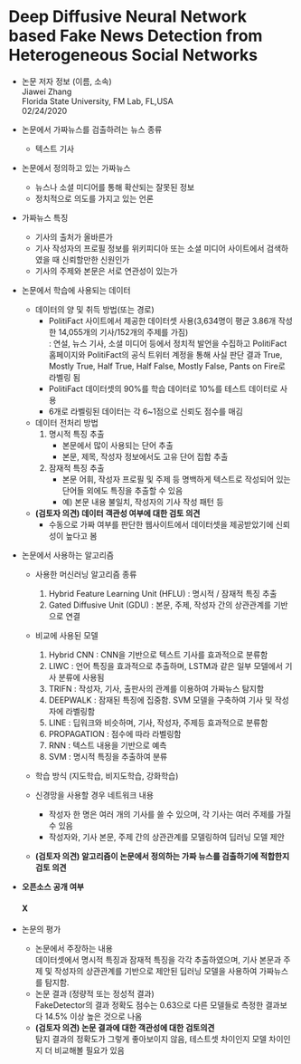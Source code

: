# Deep Diffusive Neural Network based Fake News Detection from Heterogeneous Social Networks

* 논문 저자 정보 (이름, 소속)   
Jiawei Zhang   
Florida State University, FM Lab, FL,USA   
02/24/2020   

* 논문에서 가짜뉴스를 검출하려는 뉴스 종류   
  * 텍스트 기사
* 논문에서 정의하고 있는 가짜뉴스   
  * 뉴스나 소셜 미디어를 통해 확산되는 잘못된 정보
  * 정치적으로 의도를 가지고 있는 언론
* 가짜뉴스 특징
  * 기사의 출처가 올바른가
  * 기사 작성자의 프로필 정보를 위키피디아 또는 소셜 미디어 사이트에서 검색하였을 때 신뢰할만한 신원인가
  * 기사의 주제와 본문은 서로 연관성이 있는가
* 논문에서 학습에 사용되는 데이터
  - 데이터의 양 및 취득 방법(또는 경로)
    - PolitiFact 사이트에서 제공한 데이터셋 사용(3,634명이 평균 3.86개 작성한 14,055개의 기사/152개의 주제를 가짐)   
    : 연설, 뉴스 기사, 소셜 미디어 등에서 정치적 발언을 수집하고 PolitiFact 홈페이지와 PolitiFact의 공식 트위터 계정을 통해 사실 판단 결과 True, Mostly True, Half True, Half False, Mostly False, Pants on Fire로 라벨링 됨
    - PolitiFact 데이터셋의 90%를 학습 데이터로 10%를 테스트 데이터로 사용
    - 6개로 라벨링된 데이터는 각 6~1점으로 신뢰도 점수를 매김
  - 데이터 전처리 방법
    1. 명시적 특징 추출
        - 본문에서 많이 사용되는 단어 추출
        - 본문, 제목, 작성자 정보에서도 고유 단어 집합 추출
    2. 잠재적 특징 추출
        - 본문 어휘, 작성자 프로필 및 주제 등 명백하게 텍스트로 작성되어 있는 단어들 외에도 특징을 추출할 수 있음
        - 예) 본문 내용 불일치, 작성자의 기사 작성 패턴 등
  -  **(검토자 의견) 데이터 객관성 여부에 대한 검토 의견**  
      - 수동으로 가짜 여부를 판단한 웹사이트에서 데이터셋을 제공받았기에 신뢰성이 높다고 봄
* 논문에서 사용하는 알고리즘
  - 사용한 머신러닝 알고리즘 종류
    1. Hybrid Feature Learning Unit (HFLU) : 명시적 / 잠재적 특징 추출
    2. Gated Diffusive Unit (GDU) : 본문, 주제, 작성자 간의 상관관계를 기반으로 연결
  - 비교에 사용된 모델
    1. Hybrid CNN : CNN을 기반으로 텍스트 기사를 효과적으로 분류함
    2. LIWC : 언어 특징을 효과적으로 추출하며, LSTM과 같은 일부 모델에서 기사 분류에 사용됨
    3. TRIFN : 작성자, 기사, 출판사의 관계를 이용하여 가짜뉴스 탐지함
    4. DEEPWALK : 잠재된 특징에 집중함. SVM 모델을 구축하여 기사 및 작성자에 라벨링함
    5. LINE : 딥워크와 비슷하며, 기사, 작성자, 주제등 효과적으로 분류함
    6. PROPAGATION : 점수에 따라 라벨링함
    7. RNN : 텍스트 내용을 기반으로 예측
    8. SVM : 명시적 특징을 추출하여 분류 
  - 학습 방식 (지도학습, 비지도학습, 강화학습)
  - 신경망을 사용할 경우 네트워크 내용
    - 작성자 한 명은 여러 개의 기사를 쓸 수 있으며, 각 기사는 여러 주제를 가질 수 있음
    - 작성자와, 기사 본문, 주제 간의 상관관계를 모델링하여 딥러닝 모델 제안 
        
  - **(검토자 의견) 알고리즘이 논문에서 정의하는 가짜 뉴스를 검출하기에 적합한지 검토 의견** 
* **오픈소스 공개 여부**     
   #### X
* 논문의 평가
  - 논문에서 주장하는 내용   
    데이터셋에서 명시적 특징과 잠재적 특징을 각각 추출하였으며, 기사 본문과 주제 및 작성자의 상관관계를 기반으로 제안된 딥러닝 모델을 사용하여 가짜뉴스를 탐지함.
  - 논문 결과 (정량적 또는 정성적 결과)   
    FakeDetector의 결과 정확도 점수는 0.63으로 다른 모델들로 측정한 결과보다 14.5% 이상 높은 것으로 나옴
  - **(검토자 의견) 논문 결과에 대한 객관성에 대한 검토의견**    
    탐지 결과의 정확도가 그렇게 좋아보이지 않음, 테스트셋 차이인지 모델 차이인지 더 비교해볼 필요가 있음
